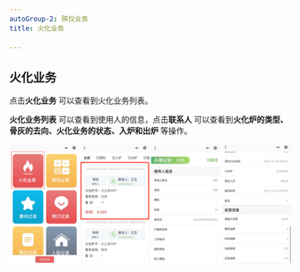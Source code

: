```yaml
---
autoGroup-2: 殡仪业务
title: 火化业务

---
```


## 火化业务

点击**火化业务** 可以查看到火化业务列表。

**火化业务列表** 可以查看到使用人的信息，点击**联系人** 可以查看到**火化炉的类型、骨灰的去向、火化业务的状态、入炉和出炉** 等操作。

![11](../../.vuepress/public/product/97.png)
